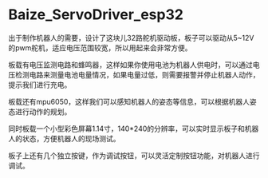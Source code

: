 # Baize_ServoDriver_esp32

出于制作机器人的需要，设计了这块儿32路舵机驱动板，板子可以驱动从5~12V的pwm舵机，适应电压范围较宽，所以用起来会非常方便。

板载有电压监测电路和蜂鸣器，这样如果你使用电池为机器人供电时，可以通过电压检测电路来测量电池电量情况，如果电量过低，则需要报警并停止机器人动作，提示我们进行充电。

板载还有mpu6050，这样我们可以感知机器人的姿态等信息，可以根据机器人姿态进行动作的规划。

同时板载一个小型彩色屏幕1.14寸，140*240的分辨率，可以实时显示板子和机器人的状态，方便机器人的现场测试。

板子上还有几个独立按键，作为调试按钮，可以灵活定制按钮功能，对机器人进行调试。

